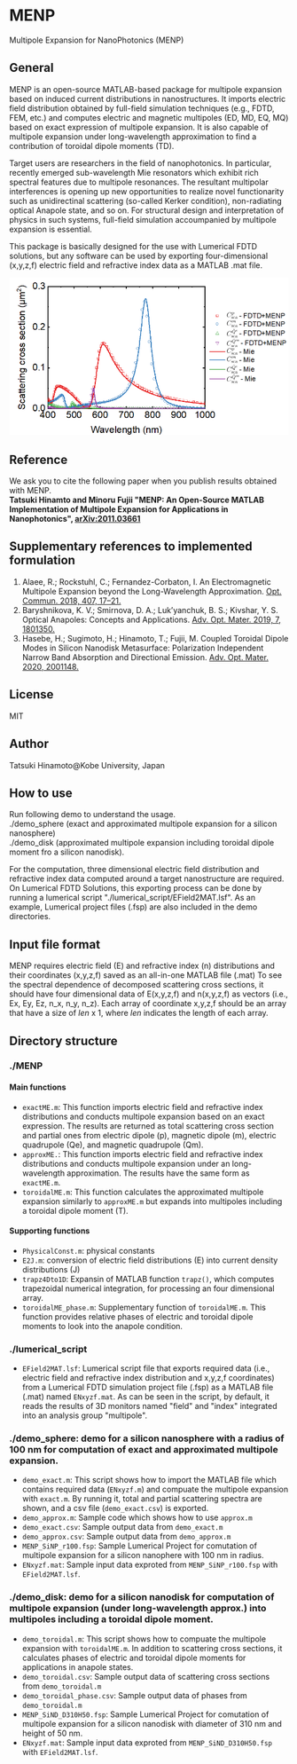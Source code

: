 # MENP
Multipole Expansion for NanoPhotonics (MENP)  

## General
MENP is an open-source MATLAB-based package for multipole expansion based on induced current distributions in nanostructures. It imports electric field distribution obtained by full-field simulation techniques (e.g., FDTD, FEM, etc.) and computes electric and magnetic multipoles (ED, MD, EQ, MQ) based on exact expression of multipole expansion. It is also capable of multipole expansion under long-wavelength approximation to find a contribution of toroidal dipole moments (TD).

Target users are researchers in the field of nanophotonics. In particular, recently emerged sub-wavelength Mie resonators which exhibit rich spectral features due to multipole resonances. The resultant multipolar interferences is opening up new opportunities to realize novel functionarity such as unidirectinal scattering (so-called Kerker condition), non-radiating optical Anapole state, and so on. For structural design and interpretation of physics in such systems, full-field simulation accoumpanied by multipole expansion is essential.

This package is basically designed for the use with Lumerical FDTD solutions, but any software can be used by exporting four-dimensional (x,y,z,f) electric field and refractive index data as a MATLAB .mat file.

![Scattering spectra of a silicon nanosphere (R = 100 nm)](https://github.com/Hinamoooon/MENP/blob/main/SiNP_r100.png?raw=true)

## Reference
We ask you to cite the following paper when you publish results obtained with MENP.  
**Tatsuki Hinamto and Minoru Fujii "MENP: An Open-Source MATLAB Implementation of Multipole Expansion for Applications in Nanophotonics", [arXiv:2011.03661](https://arxiv.org/abs/2011.03661)**

## Supplementary references to implemented formulation
1. Alaee, R.; Rockstuhl, C.; Fernandez-Corbaton, I. An Electromagnetic Multipole Expansion beyond the Long-Wavelength Approximation. [Opt. Commun. 2018, 407, 17–21.](https://www.sciencedirect.com/science/article/pii/S003040181730754X)  
2. Baryshnikova, K. V.; Smirnova, D. A.; Luk’yanchuk, B. S.; Kivshar, Y. S. Optical Anapoles: Concepts and Applications. [Adv. Opt. Mater. 2019, 7, 1801350.](https://onlinelibrary.wiley.com/doi/full/10.1002/adom.201801350)  
3. Hasebe, H.; Sugimoto, H.; Hinamoto, T.; Fujii, M. Coupled Toroidal Dipole Modes in Silicon Nanodisk Metasurface: Polarization Independent Narrow Band Absorption and Directional Emission. [Adv. Opt. Mater. 2020, 2001148.](https://onlinelibrary.wiley.com/doi/full/10.1002/adom.202001148)

## License
MIT

## Author
Tatsuki Hinamoto@Kobe University, Japan

## How to use
Run following demo to understand the usage.  
./demo_sphere (exact and approximated multipole expansion for a silicon nanosphere)  
./demo_disk (approximated multipole expansion including toroidal dipole moment fro a silicon nanodisk).  

For the computation, three dimensional electric field distribution and refractive index data computed around a target nanostructure are required. On Lumerical FDTD Solutions, this exporting process can be done by running a lumerical script "./lumerical_script/EField2MAT.lsf". As an example, Lumerical project files (.fsp) are also included in the demo directories.

## Input file format
MENP requires electric field (E) and refractive index (n) distributions and their coordinates (x,y,z,f) saved as an all-in-one MATLAB file (.mat) To see the spectral dependence of decomposed scattering cross sections, it should have four dimensional data of E(x,y,z,f) and n(x,y,z,f) as vectors (i.e., Ex, Ey, Ez, n_x, n_y, n_z). Each array of coordinate x,y,z,f should be an array that have a size of *len* x 1, where *len* indicates the length of each array.

## Directory structure
### ./MENP
#### Main functions
- `exactME.m`: This function imports electric field and refractive index distributions and conducts multipole expansion based on an exact expression. The results are returned as total scattering cross section and partial ones from electric dipole (p), magnetic dipole (m), electric quadrupole (Qe), and magnetic quadrupole (Qm).
- `approxME.`: This function imports electric field and refractive index distributions and conducts multipole expansion under an long-wavelength approximation. The results have the same form as `exactME.m`.
- `toroidalME.m`: This function calculates the approximated multipole expansion similarly to `approxME.m` but expands into multipoles including a toroidal dipole moment (T).

#### Supporting functions
- `PhysicalConst.m`: physical constants
- `E2J.m`: conversion of electric field distributions (E) into current density distributions (J)
- `trapz4Dto1D`: Expansin of MATLAB function `trapz()`, which computes trapezoidal numerical integration, for processing an four dimensional array.
- `toroidalME_phase.m`: Supplementary function of `toroidalME.m`. This function provides relative phases of electric and toroidal dipole moments to look into the anapole condition.

### ./lumerical_script
- `EField2MAT.lsf`: Lumerical script file that exports required data (i.e., electric field and refractive index distribution and x,y,z,f coordinates) from a Lumerical FDTD simulation project file (.fsp) as a MATLAB file (.mat) named `ENxyzf.mat`. As can be seen in the script, by default, it reads the results of 3D monitors named "field" and "index" integrated into an analysis group "multipole".

### ./demo_sphere: demo for a silicon nanosphere with a radius of 100 nm for computation of exact and approximated multipole expansion.
- `demo_exact.m`: This script shows how to import the MATLAB file which contains required data (`ENxyzf.m`) and compuate the multipole expansion with `exact.m`. By running it, total and partial scattering spectra are shown, and a csv file (`demo_exact.csv`) is exported.
- `demo_approx.m`: Sample code which shows how to use `approx.m`
- `demo_exact.csv`: Sample output data from `demo_exact.m`
- `demo_approx.csv`: Sample output data from `demo_approx.m`
- `MENP_SiNP_r100.fsp`: Sample Lumerical Project for comutation of multipole expansion for a silicon nanophere with 100 nm in radius.
- `ENxyzf.mat`: Sample input data exproted from `MENP_SiNP_r100.fsp` with `EField2MAT.lsf`.

### ./demo_disk: demo for a silicon nanodisk for computation of multipole expansion (under long-wavelength approx.) into multipoles including a toroidal dipole moment.
- `demo_toroidal.m`: This script shows how to compuate the multipole expansion with `toroidalME.m`. In addition to scattering cross sections, it calculates phases of electric and toroidal dipole moments for applications in anapole states.
- `demo_toroidal.csv`: Sample output data of scattering cross sections from `demo_toroidal.m`
- `demo_toroidal_phase.csv`: Sample output data of phases from `demo_toroidal.m`
- `MENP_SiND_D310H50.fsp`: Sample Lumerical Project for comutation of multipole expansion for a silicon nanodisk with diameter of 310 nm and height of 50 nm.
- `ENxyzf.mat`: Sample input data exproted from `MENP_SiND_D310H50.fsp` with `EField2MAT.lsf`.